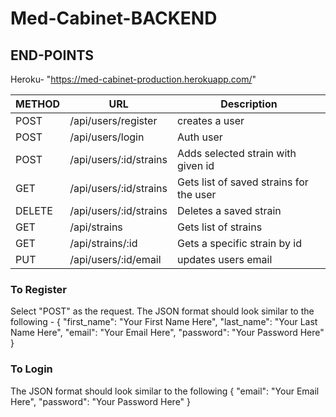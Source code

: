 # Med-Cabinet-BACKEND


## END-POINTS

Heroku- "https://med-cabinet-production.herokuapp.com/"


|    METHOD     |      URL      |  Description |
| ------------- | ------------- | -------------|
| POST          | /api/users/register | creates a user|
| POST          | /api/users/login    | Auth user    | 
| POST          | /api/users/:id/strains| Adds selected strain with given id  |
|GET            | /api/users/:id/strains | Gets list of saved strains for the user|
|DELETE         | /api/users/:id/strains | Deletes a saved strain|
|GET            | /api/strains            | Gets list of strains|
| GET            | /api/strains/:id       |Gets a specific strain by id |
| PUT        |  /api/users/:id/email    | updates users email|
### To Register
Select "POST" as the request.
 The JSON format should look similar to the following -
{
"first_name": "Your First Name Here",
"last_name": "Your Last Name Here",
"email": "Your Email Here",
"password": "Your Password Here"
}

### To Login 
The JSON format should look similar to the following 
{
"email": "Your Email Here",
"password": "Your Password Here"
}





